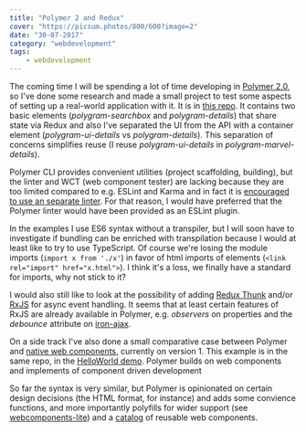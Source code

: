 ```yaml
---
title: "Polymer 2 and Redux"
cover: "https://picsum.photos/800/600?image=2"
date: "30-07-2017"
category: "webdevelopment"
tags:
    - webdevelopment
---
```

The coming time I will be spending a lot of time developing in [Polymer 2.0](https://www.polymer-project.org/), so I've done some research and made a small project to test some aspects of setting up a real-world application with it. It is in [this repo](https://github.com/mdvanes/polygram/). It contains two basic elements (*polygram-searchbox* and *polygram-details*) that share state via Redux and also I've separated the UI from the API with a container element (*polygram-ui-details* vs *polygram-details*). This separation of concerns simplifies reuse (I reuse *polygram-ui-details* in *polygram-marvel-details*).

Polymer CLI provides convenient utilities (project scaffolding, building), but the linter and WCT (web component tester) are lacking because they are too limited compared to e.g. ESLint and Karma and in fact it is [encouraged to use an separate linter](https://www.polymer-project.org/2.0/docs/tools/polymer-cli-commands#lint). For that reason, I would have preferred that the Polymer linter would have been provided as an ESLint plugin.

In the examples I use ES6 syntax without a transpiler, but I will soon have to investigate if bundling can be enriched with transpilation because I would at least like to try to use TypeScript. Of course we're losing the module imports (`import x from './x'`) in favor of html imports of elements (`<link rel="import" href="x.html">`). I think it's a loss, we finally have a standard for imports, why not stick to it?

I would also still like to look at the possibility of adding [Redux Thunk](https://github.com/gaearon/redux-thunk) and/or [RxJS](http://reactivex.io/rxjs/) for async event handling. It seems that at least certain features of RxJS are already available in Polymer, e.g. *observers* on properties and the *debounce* attribute on [iron-ajax](https://www.webcomponents.org/element/PolymerElements/iron-ajax).

On a side track I've also done a small comparative case between Polymer and [native web components](https://html.spec.whatwg.org/multipage/custom-elements.html), currently on version 1. This example is in the same repo, in the [HelloWorld demo](https://github.com/mdvanes/polygram/tree/master/demo/HelloWorld). Polymer builds on web components and implements of component driven development

So far the syntax is very similar, but Polymer is opinionated on certain design decisions (the HTML format, for instance) and adds some convience functions, and more importantly polyfills for wider support (see [webcomponents-lite](https://www.webcomponents.org/polyfills/)) and a [catalog](https://www.webcomponents.org/) of reusable web components.